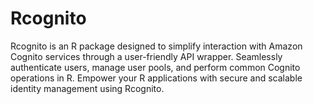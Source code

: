 # Rcognito

Rcognito is an R package designed to simplify interaction with Amazon Cognito services through a user-friendly API wrapper. Seamlessly authenticate users, manage user pools, and perform common Cognito operations in R. Empower your R applications with secure and scalable identity management using Rcognito.
